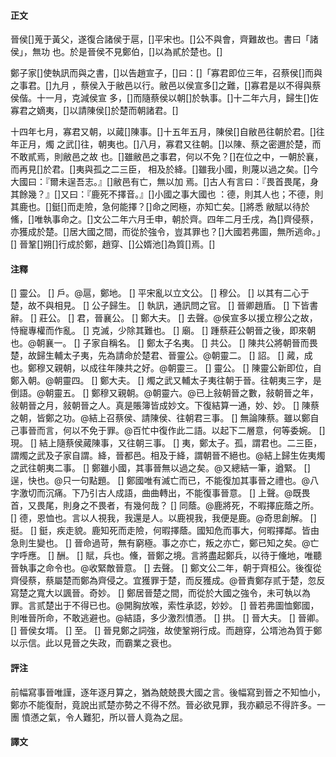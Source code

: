 #### 正文

晉侯[]蒐于黃父，遂復合諸侯于扈，[]平宋也。[]公不與會，齊難故也。書曰「諸侯」，無功
也。於是晉侯不見鄭伯，[]以為貳於楚也。[]

鄭子家[]使執訊而與之書，[]以告趙宣子，[]曰：[]「寡君即位三年，召蔡侯[]而與之事君。[]九月
，蔡侯入于敝邑以行。敝邑以侯宣多[]之難，[]寡君是以不得與蔡侯偕。十一月，克減侯宣
多，[]而隨蔡侯以朝[]於執事。[]十二年六月，歸生[]佐寡君之嫡夷，[]以請陳侯[]於楚而朝諸君。[]

十四年七月，寡君又朝，以蕆[]陳事。[]十五年五月，陳侯[]自敝邑往朝於君。[]往年正月，燭
之武[]往，朝夷也。[]八月，寡君又往朝。[]以陳、蔡之密邇於楚，而不敢貳焉，則敝邑之故
也。[]雖敝邑之事君，何以不免？[]在位之中，一朝於襄，而再見[]於君。[]夷與孤之二三臣，
相及於絳。[]雖我小國，則蔑以過之矣。[]今大國曰：『爾未逞吾志。』[]敝邑有亡，無以加
焉。[]古人有言曰：『畏首畏尾，身其餘幾？』[]又曰：『鹿死不擇音。』[]小國之事大國也
：德，則其人也；不德，則其鹿也。[]鋌[]而走險，急何能擇？[]命之罔極，亦知亡矣。[]將悉
敝賦以待於鯈，[]唯執事命之。[]文公二年六月壬申，朝於齊。四年二月壬戌，為[]齊侵蔡，
亦獲成於楚。[]居大國之間，而從於強令，豈其罪也？[]大國若弗圖，無所逃命。」[]
晉鞏[]朔[]行成於鄭，趙穿、[]公婿池[]為質[]焉。[]

#### 注釋

[] 靈公。
[] 戶。@扈，鄭地。
[] 平宋亂以立文公。
[] 穆公。
[] 以其有二心于楚，故不與相見。
[] 公子歸生。
[] 執訊，通訊問之官。
[] 晉卿趙盾。
[] 下皆書辭。
[] 莊公。
[] 君，晉襄公。
[] 鄭大夫。
[] 去聲。@侯宣多以援立穆公之故，恃寵專權而作亂。
[] 克滅，少除其難也。
[] 廟。
[] 踵蔡莊公朝晉之後，即來朝也。@朝襄一。
[] 子家自稱名。
[] 鄭太子名夷。
[] 共公。
[] 陳共公將朝晉而畏楚，故歸生輔太子夷，先為請命於楚君、晉靈公。@朝靈二。
[] 詔。
[] 蕆，成也。鄭穆又親朝，以成往年陳共之好。@朝靈三。
[] 靈公。
[] 陳靈公新即位，自鄭入朝。@朝靈四。
[] 鄭大夫。
[] 燭之武又輔太子夷往朝于晉。往朝夷三字，是倒語。@朝靈五。
[] 鄭穆又親朝。@朝靈六。@已上敍朝晉之數，敍朝晉之年，敍朝晉之月，敍朝晉之人。真是賬簿皆成妙文。下復結算一通，妙、妙。
[] 陳蔡之朝，皆鄭之功。@結上召蔡侯、請陳侯、往朝君三事。
[] 無論陳蔡。雖以鄭自己事晉而言，何以不免于罪。@百忙中復作此二語。以起下二層意，何等委婉。
[] 現。
[] 結上隨蔡侯蕆陳事，又往朝三事。
[] 夷，鄭太子。孤，謂君也。二三臣，謂燭之武及子家自謂。絳，晉都邑。相及于絳，謂朝晉不絕也。@結上歸生佐夷燭之武往朝夷二事。
[] 鄭雖小國，其事晉無以過之矣。@又總結一筆，遒緊。
[] 逞，快也。@只一句點題。
[] 鄭國唯有滅亡而已，不能復加其事晉之禮也。@八字激切而沉痛。下乃引古人成語，曲曲轉出，不能復事晉意。
[] 上聲。@既畏首，又畏尾，則身之不畏者，有幾何哉？
[] 同蔭。@鹿將死，不暇擇庇蔭之所。
[] 德，恩恤也。言以人視我，我還是人。以鹿視我，我便是鹿。@奇思創解。
[] 挺。
[] 鋌，疾走貌。鹿知死而走險，何暇擇蔭。國知危而事大，何暇擇鄰。皆由急則生變也。
[] 晉命過苛，無有窮極。事之亦亡，叛之亦亡，鄭已知之矣。@亡字呼應。
[] 酬。
[] 賦，兵也。儵，晉鄭之境。言將盡起鄭兵，以待于儵地，唯聽晉執事之命令也。@收緊敵晉意。
[] 去聲。
[] 鄭文公二年，朝于齊桓公。後復從齊侵蔡，蔡屬楚而鄭為齊侵之。宜獲罪于楚，而反獲成。@晉責鄭存贰于楚，忽反寫楚之寬大以諷晉。奇妙。
[] 鄭居晉楚之間，而從於大國之強令，未可執以為罪。言贰楚出于不得已也。@開胸放喉，索性承認，妙妙。
[] 晉若弗圖恤鄭國，則唯晉所命，不敢逃避也。@結語，多少激烈憤懣。
[] 拱。
[] 晉大夫。
[] 晉卿。
[] 晉侯女壻。
[] 至。
[] 晉見鄭之詞強，故使鞏朔行成。而趙穿，公壻池為質于鄭以示信。此以見晉之失政，而霸業之衰也。



#### 評注

前幅寫事晉唯謹，逐年逐月算之，猶為兢兢畏大國之言。後幅寫到晉之不知恤小，鄭亦不能復耐，竟說出贰楚亦勢之不得不然。晉必欲見罪，我亦顧忌不得許多。一團
憤懣之氣，令人難犯，所以晉人竟為之屈。


#### 譯文

